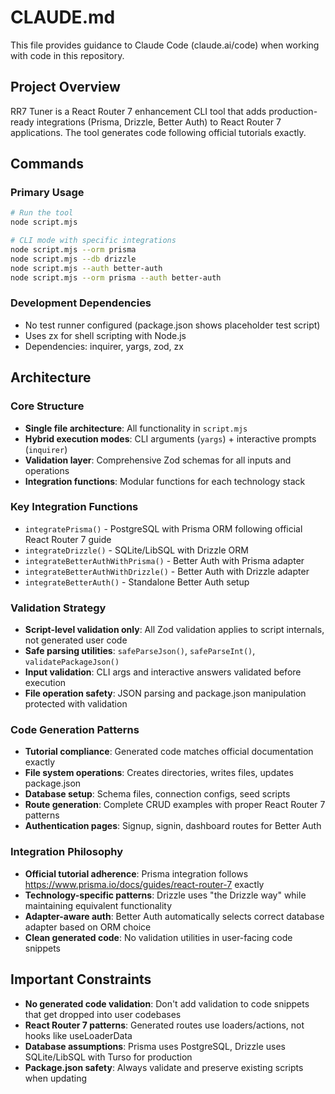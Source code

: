 # CLAUDE.md

This file provides guidance to Claude Code (claude.ai/code) when working with code in this repository.

## Project Overview

RR7 Tuner is a React Router 7 enhancement CLI tool that adds production-ready integrations (Prisma, Drizzle, Better Auth) to React Router 7 applications. The tool generates code following official tutorials exactly.

## Commands

### Primary Usage
```bash
# Run the tool
node script.mjs

# CLI mode with specific integrations
node script.mjs --orm prisma
node script.mjs --db drizzle  
node script.mjs --auth better-auth
node script.mjs --orm prisma --auth better-auth
```

### Development Dependencies
- No test runner configured (package.json shows placeholder test script)
- Uses zx for shell scripting with Node.js
- Dependencies: inquirer, yargs, zod, zx

## Architecture

### Core Structure
- **Single file architecture**: All functionality in `script.mjs` 
- **Hybrid execution modes**: CLI arguments (`yargs`) + interactive prompts (`inquirer`)
- **Validation layer**: Comprehensive Zod schemas for all inputs and operations
- **Integration functions**: Modular functions for each technology stack

### Key Integration Functions
- `integratePrisma()` - PostgreSQL with Prisma ORM following official React Router 7 guide
- `integrateDrizzle()` - SQLite/LibSQL with Drizzle ORM  
- `integrateBetterAuthWithPrisma()` - Better Auth with Prisma adapter
- `integrateBetterAuthWithDrizzle()` - Better Auth with Drizzle adapter
- `integrateBetterAuth()` - Standalone Better Auth setup

### Validation Strategy
- **Script-level validation only**: All Zod validation applies to script internals, not generated user code
- **Safe parsing utilities**: `safeParseJson()`, `safeParseInt()`, `validatePackageJson()`
- **Input validation**: CLI args and interactive answers validated before execution
- **File operation safety**: JSON parsing and package.json manipulation protected with validation

### Code Generation Patterns  
- **Tutorial compliance**: Generated code matches official documentation exactly
- **File system operations**: Creates directories, writes files, updates package.json
- **Database setup**: Schema files, connection configs, seed scripts
- **Route generation**: Complete CRUD examples with proper React Router 7 patterns
- **Authentication pages**: Signup, signin, dashboard routes for Better Auth

### Integration Philosophy
- **Official tutorial adherence**: Prisma integration follows https://www.prisma.io/docs/guides/react-router-7 exactly
- **Technology-specific patterns**: Drizzle uses "the Drizzle way" while maintaining equivalent functionality
- **Adapter-aware auth**: Better Auth automatically selects correct database adapter based on ORM choice
- **Clean generated code**: No validation utilities in user-facing code snippets

## Important Constraints

- **No generated code validation**: Don't add validation to code snippets that get dropped into user codebases
- **React Router 7 patterns**: Generated routes use loaders/actions, not hooks like useLoaderData
- **Database assumptions**: Prisma uses PostgreSQL, Drizzle uses SQLite/LibSQL with Turso for production
- **Package.json safety**: Always validate and preserve existing scripts when updating